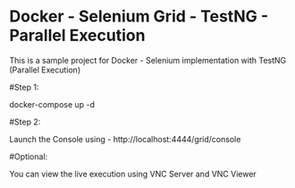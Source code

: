 # Docker - Selenium Grid - TestNG - Parallel Execution

This is a sample project for Docker - Selenium implementation with TestNG (Parallel Execution)

#Step 1:

docker-compose up -d

#Step 2:

Launch the Console using - http://localhost:4444/grid/console

#Optional:

You can view the live execution using VNC Server and VNC Viewer

